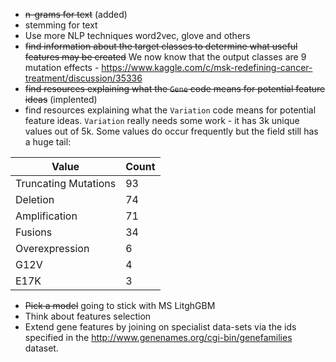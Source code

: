 - ~~n-grams for text~~ (added)
- stemming for text
- Use more NLP techniques word2vec, glove and others
- ~~find information about the target classes to determine what useful
 features may be created~~ We now know that the output classes are
 9 mutation effects - https://www.kaggle.com/c/msk-redefining-cancer-treatment/discussion/35336
- ~~find resources explaining what the `Gene` code means for potential feature
 ideas~~ (implented)
- find resources explaining what the `Variation` code means for potential
 feature ideas. `Variation` really needs some work - it has 3k unique values out of 5k.
 Some values do occur frequently but the field still has a huge tail:

|Value|Count|
|-----|-----|
|Truncating Mutations    |93|
|Deletion                |74|
|Amplification           |71|
|Fusions                 |34|
|Overexpression          | 6|
|G12V                    | 4|
|E17K                    | 3|

- ~~Pick a model~~ going to stick with MS LitghGBM
- Think about features selection
- Extend gene features by joining on specialist data-sets via the
ids specified in the http://www.genenames.org/cgi-bin/genefamilies dataset.